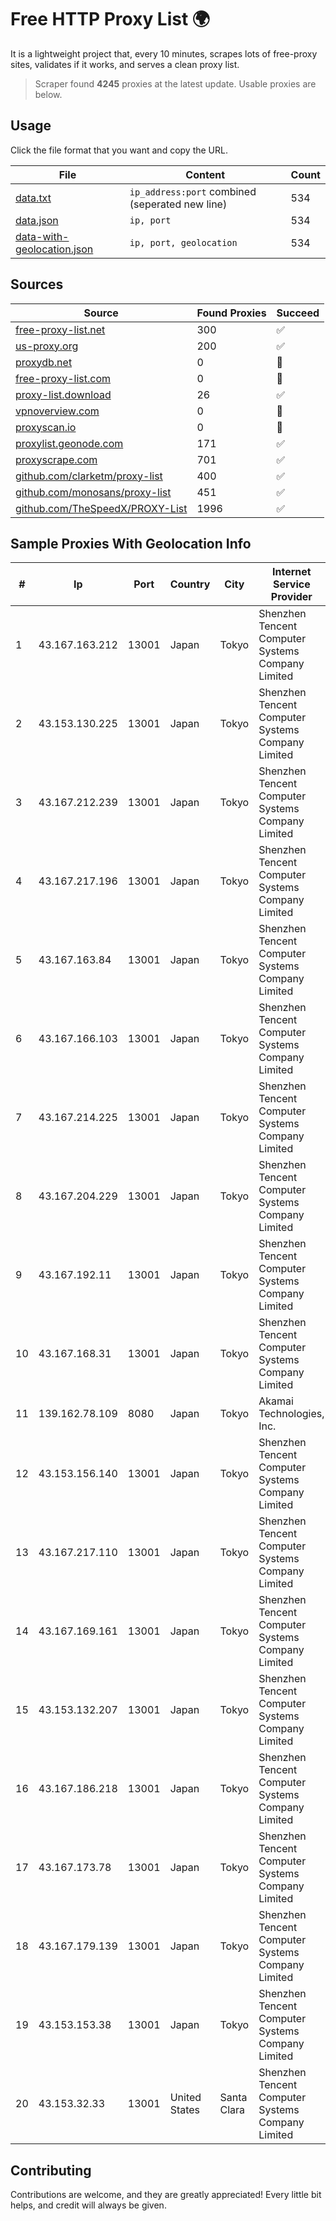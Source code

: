 
# Free HTTP Proxy List 🌍

It is a lightweight project that, every 10 minutes, scrapes lots of free-proxy sites, validates if it works, and serves a clean proxy list.


> Scraper found **4245** proxies at the latest update. Usable proxies are below.

## Usage

Click the file format that you want and copy the URL.


|File|Content|Count|
|----|-------|-----|
|[data.txt](https://raw.githubusercontent.com/themiralay/Proxy-List-World/master/data.txt)|`ip_address:port` combined (seperated new line)|534|
|[data.json](https://raw.githubusercontent.com/themiralay/Proxy-List-World/master/data.json)|`ip, port`|534|
|[data-with-geolocation.json](https://raw.githubusercontent.com/themiralay/Proxy-List-World/master/data-with-geolocation.json)|`ip, port, geolocation`|534|

## Sources

|Source|Found Proxies|Succeed|
|------|-------------|-------|
|[free-proxy-list.net](https://free-proxy-list.net)|300|✅|
|[us-proxy.org](https://www.us-proxy.org)|200|✅|
|[proxydb.net](http://proxydb.net)|0|🚫|
|[free-proxy-list.com](https://free-proxy-list.com/?page=&port=&type%5B%5D=http&type%5B%5D=https&up_time=0&search=Search)|0|🚫|
|[proxy-list.download](https://www.proxy-list.download/HTTP)|26|✅|
|[vpnoverview.com](https://vpnoverview.com/privacy/anonymous-browsing/free-proxy-servers)|0|🚫|
|[proxyscan.io](https://www.proxyscan.io)|0|🚫|
|[proxylist.geonode.com](https://proxylist.geonode.com/api/proxy-list?limit=300&page=1&sort_by=lastChecked&sort_type=desc&protocols=http,https)|171|✅|
|[proxyscrape.com](https://api.proxyscrape.com/v2/?request=displayproxies&protocol=http&timeout=10000&country=all&ssl=all&anonymity=all)|701|✅|
|[github.com/clarketm/proxy-list](https://raw.githubusercontent.com/clarketm/proxy-list/master/proxy-list-raw.txt)|400|✅|
|[github.com/monosans/proxy-list](https://raw.githubusercontent.com/monosans/proxy-list/main/proxies/http.txt)|451|✅|
|[github.com/TheSpeedX/PROXY-List](https://raw.githubusercontent.com/TheSpeedX/PROXY-List/master/http.txt)|1996|✅|


## Sample Proxies With Geolocation Info

|#|Ip|Port|Country|City|Internet Service Provider|
|-|--|----|-------|----|-------------------------|
|1|43.167.163.212|13001|Japan|Tokyo|Shenzhen Tencent Computer Systems Company Limited|
|2|43.153.130.225|13001|Japan|Tokyo|Shenzhen Tencent Computer Systems Company Limited|
|3|43.167.212.239|13001|Japan|Tokyo|Shenzhen Tencent Computer Systems Company Limited|
|4|43.167.217.196|13001|Japan|Tokyo|Shenzhen Tencent Computer Systems Company Limited|
|5|43.167.163.84|13001|Japan|Tokyo|Shenzhen Tencent Computer Systems Company Limited|
|6|43.167.166.103|13001|Japan|Tokyo|Shenzhen Tencent Computer Systems Company Limited|
|7|43.167.214.225|13001|Japan|Tokyo|Shenzhen Tencent Computer Systems Company Limited|
|8|43.167.204.229|13001|Japan|Tokyo|Shenzhen Tencent Computer Systems Company Limited|
|9|43.167.192.11|13001|Japan|Tokyo|Shenzhen Tencent Computer Systems Company Limited|
|10|43.167.168.31|13001|Japan|Tokyo|Shenzhen Tencent Computer Systems Company Limited|
|11|139.162.78.109|8080|Japan|Tokyo|Akamai Technologies, Inc.|
|12|43.153.156.140|13001|Japan|Tokyo|Shenzhen Tencent Computer Systems Company Limited|
|13|43.167.217.110|13001|Japan|Tokyo|Shenzhen Tencent Computer Systems Company Limited|
|14|43.167.169.161|13001|Japan|Tokyo|Shenzhen Tencent Computer Systems Company Limited|
|15|43.153.132.207|13001|Japan|Tokyo|Shenzhen Tencent Computer Systems Company Limited|
|16|43.167.186.218|13001|Japan|Tokyo|Shenzhen Tencent Computer Systems Company Limited|
|17|43.167.173.78|13001|Japan|Tokyo|Shenzhen Tencent Computer Systems Company Limited|
|18|43.167.179.139|13001|Japan|Tokyo|Shenzhen Tencent Computer Systems Company Limited|
|19|43.153.153.38|13001|Japan|Tokyo|Shenzhen Tencent Computer Systems Company Limited|
|20|43.153.32.33|13001|United States|Santa Clara|Shenzhen Tencent Computer Systems Company Limited|



## Contributing

Contributions are welcome, and they are greatly appreciated! Every
little bit helps, and credit will always be given.

